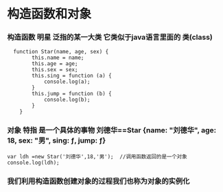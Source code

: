 # 构造函数和对象

### 构造函数  明星 泛指的某一大类 它类似于java语言里面的 类(class)

``` 
  function Star(name, age, sex) {
        this.name = name;
        this.age = age;
        this.sex = sex;
        this.sing = function (a) {
            console.log(a);
        }
        this.jump = function (b) {
            console.log(b);
        }
    }

```

### 对象 特指 是一个具体的事物 刘德华==Star {name: "刘德华", age: 18, sex: "男", sing: ƒ, jump: ƒ}

``` 
var ldh =new Star('刘德华',18,'男');  //调用函数返回的是一个对象
console.log(ldh);
```

### 我们利用构造函数创建对象的过程我们也称为对象的实例化

